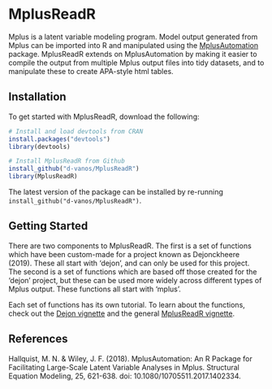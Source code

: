 
<!-- README.md is generated from README.Rmd. Please edit that file -->

# MplusReadR

Mplus is a latent variable modeling program. Model output generated from
Mplus can be imported into R and manipulated using the
[MplusAutomation](https://cran.r-project.org/web/packages/MplusAutomation/index.html)
package. MplusReadR extends on MplusAutomation by making it easier to
compile the output from multiple Mplus output files into tidy datasets,
and to manipulate these to create APA-style html tables.

## Installation

To get started with MplusReadR, download the following:

``` r
# Install and load devtools from CRAN 
install.packages("devtools")
library(devtools)

# Install MplusReadR from Github 
install_github("d-vanos/MplusReadR")
library(MplusReadR)
```

The latest version of the package can be installed by re-running
`install_github("d-vanos/MplusReadR")`.

## Getting Started

There are two components to MplusReadR. The first is a set of functions
which have been custom-made for a project known as Dejonckheere (2019).
These all start with ‘dejon’, and can only be used for this project. The
second is a set of functions which are based off those created for the
‘dejon’ project, but these can be used more widely across different
types of Mplus output. These functions all start with ‘mplus’.

Each set of functions has its own tutorial. To learn about the
functions, check out the [Dejon
vignette](https://d-vanos.github.io/MplusReadR/articles/Dejon-vignette.html)
and the general [MplusReadR
vignette](https://d-vanos.github.io/MplusReadR/articles/MplusReadR-vignette.html).

## References

Hallquist, M. N. & Wiley, J. F. (2018). MplusAutomation: An R Package
for Facilitating Large-Scale Latent Variable Analyses in Mplus.
Structural Equation Modeling, 25, 621-638. doi:
10.1080/10705511.2017.1402334.
